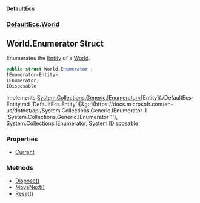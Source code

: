 #### [DefaultEcs](./index.md 'index')
### [DefaultEcs](./DefaultEcs.md 'DefaultEcs').[World](./DefaultEcs-World.md 'DefaultEcs.World')
## World.Enumerator Struct
Enumerates the [Entity](./DefaultEcs-Entity.md 'DefaultEcs.Entity') of a [World](./DefaultEcs-World.md 'DefaultEcs.World').  
```csharp
public struct World.Enumerator :
IEnumerator<Entity>,
IEnumerator,
IDisposable
```
Implements [System.Collections.Generic.IEnumerator&lt;](https://docs.microsoft.com/en-us/dotnet/api/System.Collections.Generic.IEnumerator-1 'System.Collections.Generic.IEnumerator`1')[Entity](./DefaultEcs-Entity.md 'DefaultEcs.Entity')[&gt;](https://docs.microsoft.com/en-us/dotnet/api/System.Collections.Generic.IEnumerator-1 'System.Collections.Generic.IEnumerator`1'), [System.Collections.IEnumerator](https://docs.microsoft.com/en-us/dotnet/api/System.Collections.IEnumerator 'System.Collections.IEnumerator'), [System.IDisposable](https://docs.microsoft.com/en-us/dotnet/api/System.IDisposable 'System.IDisposable')  
### Properties
- [Current](./DefaultEcs-World-Enumerator-Current.md 'DefaultEcs.World.Enumerator.Current')
### Methods
- [Dispose()](./DefaultEcs-World-Enumerator-Dispose().md 'DefaultEcs.World.Enumerator.Dispose()')
- [MoveNext()](./DefaultEcs-World-Enumerator-MoveNext().md 'DefaultEcs.World.Enumerator.MoveNext()')
- [Reset()](./DefaultEcs-World-Enumerator-Reset().md 'DefaultEcs.World.Enumerator.Reset()')
